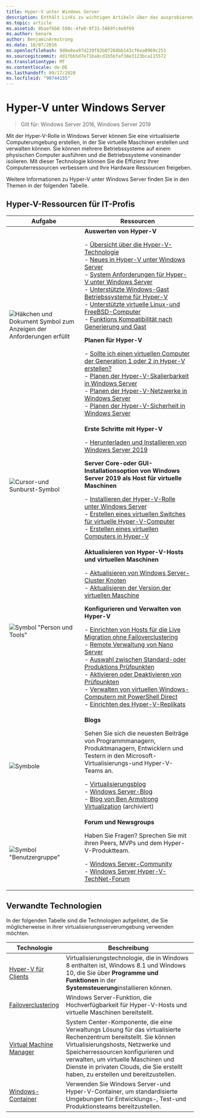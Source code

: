 ```yaml
---
title: Hyper-V unter Windows Server
description: Enthält Links zu wichtigen Artikeln über das ausprobieren, planen, bereitstellen und Verwalten von Hyper-V.
ms.topic: article
ms.assetid: 0baef6b8-598c-4fe0-9f31-5869fc4e0f69
ms.author: benarm
author: BenjaminArmstrong
ms.date: 10/07/2016
ms.openlocfilehash: 9d0e8ea97d229f82b07268bb143cf6ea0969c251
ms.sourcegitcommit: dd1fbb5d7e71ba8cd1b5bfaf38e3123bca115572
ms.translationtype: MT
ms.contentlocale: de-DE
ms.lasthandoff: 09/17/2020
ms.locfileid: "90744155"
---
```

# <a name="hyper-v-on-windows-server"></a>Hyper-V unter Windows Server

>Gilt für: Windows Server 2016, Windows Server 2019

Mit der Hyper-V-Rolle in Windows Server können Sie eine virtualisierte Computerumgebung erstellen, in der Sie virtuelle Maschinen erstellen und verwalten können. Sie können mehrere Betriebssysteme auf einem physischen Computer ausführen und die Betriebssysteme voneinander isolieren. Mit dieser Technologie können Sie die Effizienz Ihrer Computerressourcen verbessern und Ihre Hardware Ressourcen freigeben.

Weitere Informationen zu Hyper-V unter Windows Server finden Sie in den Themen in der folgenden Tabelle.

## <a name="hyper-v-resources-for-it-pros"></a>Hyper-V-Ressourcen für IT-Profis

|Aufgabe |Ressourcen|
|---|---|
|![Häkchen und Dokument Symbol zum Anzeigen der Anforderungen erfüllt](media/All_Symbols_MeetsRequirements.png)|**Auswerten von Hyper-V**<p>- [Übersicht über die Hyper-V-Technologie](Hyper-V-Technology-Overview.md)<br />- [Neues in Hyper-V unter Windows Server](What-s-new-in-Hyper-V-on-Windows.md)<br />- [System Anforderungen für Hyper-V unter Windows Server](System-requirements-for-Hyper-V-on-Windows.md)<br />- [Unterstützte Windows-Gast Betriebssysteme für Hyper-V](Supported-Windows-guest-operating-systems-for-Hyper-V-on-Windows.md) <br />- [Unterstützte virtuelle Linux-und FreeBSD-Computer](Supported-Linux-and-FreeBSD-virtual-machines-for-Hyper-V-on-Windows.md)<br />- [Funktions Kompatibilität nach Generierung und Gast](Hyper-V-feature-compatibility-by-generation-and-guest.md) <p>**Planen für Hyper-V**<p>- [Sollte ich einen virtuellen Computer der Generation 1 oder 2 in Hyper-V erstellen?](plan/Should-I-create-a-generation-1-or-2-virtual-machine-in-Hyper-V.md) <br />- [Planen der Hyper-V-Skalierbarkeit in Windows Server](plan/plan-hyper-v-scalability-in-windows-server.md) <br />- [Planen der Hyper-V-Netzwerke in Windows Server](plan/plan-hyper-v-networking-in-windows-server.md) <br />- [Planen der Hyper-V-Sicherheit in Windows Server](plan/plan-hyper-v-security-in-windows-server.md)|
|![Cursor-und Sunburst-Symbol](media/All_Symbols_GetStarted.png)|**Erste Schritte mit Hyper-V**<p>- [Herunterladen und Installieren von Windows Server 2019](https://www.microsoft.com/evalcenter/evaluate-windows-server-2019)<p>**Server Core-oder GUI-Installationsoption von Windows Server 2019 als Host für virtuelle Maschinen**<p>- [Installieren der Hyper-V-Rolle unter Windows Server](get-started/Install-the-Hyper-V-role-on-Windows-Server.md)<br />- [Erstellen eines virtuellen Switches für virtuelle Hyper-V-Computer](get-started/Create-a-virtual-switch-for-Hyper-V-virtual-machines.md)<br />- [Erstellen eines virtuellen Computers in Hyper-V](get-started/Create-a-virtual-machine-in-Hyper-V.md)|
|![Symbol "Person und Tools"](media/All_Symbols_Administrator.png)|**Aktualisieren von Hyper-V-Hosts und virtuellen Maschinen**<p>- [Aktualisieren von Windows Server-Cluster Knoten](../../failover-clustering/Cluster-Operating-System-Rolling-Upgrade.md)<br />- [Aktualisieren der Version der virtuellen Maschine](deploy/Upgrade-virtual-machine-version-in-Hyper-V-on-Windows-or-Windows-Server.md)<p>**Konfigurieren und Verwalten von Hyper-V**<p>- [Einrichten von Hosts für die Live Migration ohne Failoverclustering](deploy/Set-up-hosts-for-live-migration-without-Failover-Clustering.md)<br />- [Remote Verwaltung von Nano Server](../../get-started/manage-nano-server.md)<br />- [Auswahl zwischen Standard-oder Produktions Prüfpunkten](manage/Choose-between-standard-or-production-checkpoints-in-Hyper-V.md)<br />- [Aktivieren oder Deaktivieren von Prüfpunkten](manage/Enable-or-disable-checkpoints-in-Hyper-V.md)<br />- [Verwalten von virtuellen Windows-Computern mit PowerShell Direct](manage/Manage-Windows-virtual-machines-with-PowerShell-Direct.md)<br />- [Einrichten des Hyper-V-Replikats](manage/Set-up-Hyper-V-Replica.md)|
|![Symbole](media/All_Symbols_Chat.png)|**Blogs**<p>Sehen Sie sich die neuesten Beiträge von Programmmanagern, Produktmanagern, Entwicklern und Testern in den Microsoft-Virtualisierungs-und Hyper-V-Teams an.<p>- [Virtualisierungsblog](https://blogs.technet.com/b/virtualization/)<br />- [Windows Server-Blog](https://blogs.technet.com/b/windowsserver/)<br />- [Blog von Ben Armstrong Virtualization](/archive/blogs/virtual_pc_guy/) (archiviert)|
|![Symbol "Benutzergruppe"](media/All_Symbols_Users_Group.png)|**Forum und Newsgroups**<p>Haben Sie Fragen? Sprechen Sie mit ihren Peers, MVPs und dem Hyper-V-Produktteam.<p>- [Windows Server-Community](https://techcommunity.microsoft.com/t5/Windows-Server/ct-p/Windows-Server)<br />- [Windows Server Hyper-V-TechNet-Forum](/answers/topics/windows-server-hyper-v.html)|

## <a name="related-technologies"></a>Verwandte Technologien

In der folgenden Tabelle sind die Technologien aufgelistet, die Sie möglicherweise in ihrer virtualisierungsserverumgebung verwenden möchten.

|Technologie|Beschreibung|
|--------------|---------------|
|[Hyper-V für Clients](/virtualization/hyper-v-on-windows/index)|Virtualisierungstechnologie, die in Windows 8 enthalten ist, Windows 8.1 und Windows 10, die Sie über **Programme und Funktionen** in der **Systemsteuerung**installieren können.|
|[Failoverclustering](../../failover-clustering/whats-new-in-failover-clustering.md)|Windows Server-Funktion, die Hochverfügbarkeit für Hyper-V-Hosts und virtuelle Maschinen bereitstellt.|
|[Virtual Machine Manager](/system-center/vmm/overview)|System Center-Komponente, die eine Verwaltungs Lösung für das virtualisierte Rechenzentrum bereitstellt. Sie können Virtualisierungshosts, Netzwerke und Speicherressourcen konfigurieren und verwalten, um virtuelle Maschinen und Dienste in privaten Clouds, die Sie erstellt haben, zu erstellen und bereitzustellen.|
|[Windows-Container](/virtualization/windowscontainers/)|Verwenden Sie Windows Server-und Hyper-V-Container, um standardisierte Umgebungen für Entwicklungs-, Test-und Produktionsteams bereitzustellen.|